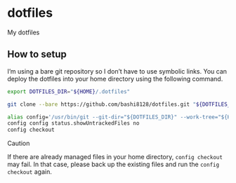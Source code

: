 # dotfiles

My dotfiles

## How to setup

I’m using a bare git repository so I don’t have to use symbolic links.
You can deploy the dotfiles into your home directory using the following command.

```bash
export DOTFILES_DIR="${HOME}/.dotfiles"

git clone --bare https://github.com/bashi8128/dotfiles.git "${DOTFILES_DIR}"

alias config='/usr/bin/git --git-dir="${DOTFILES_DIR}" --work-tree="${HOME}"'
config config status.showUntrackedFiles no
config checkout
```

> [!CAUTION]
> If there are already managed files in your home directory,
> `config checkout` may fail. In that case, please back up the existing
> files and run the `config checkout` again.
